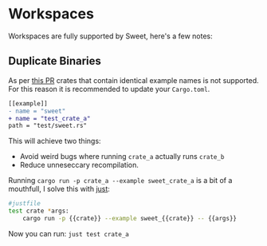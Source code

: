 # Workspaces

Workspaces are fully supported by Sweet, here's a few notes:


## Duplicate Binaries

As per [this PR](https://github.com/rust-lang/cargo/pull/6308) crates that contain identical example names is not supported. For this reason it is recommended to update your `Cargo.toml`.

```diff
[[example]]
- name = "sweet"
+ name = "test_crate_a"
path = "test/sweet.rs"
```

This will achieve two things:
- Avoid weird bugs where running `crate_a` actually runs `crate_b`
- Reduce unneseccary recompilation.

Running `cargo run -p crate_a --example sweet_crate_a` is a bit of a mouthfull, I solve this with [just](https://github.com/casey/just):
```sh
#justfile
test crate *args:
	cargo run -p {{crate}} --example sweet_{{crate}} -- {{args}}
```
Now you can run:
`just test crate_a`
